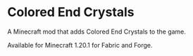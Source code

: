 # Colored End Crystals
A Minecraft mod that adds Colored End Crystals to the game.

Available for Minecraft 1.20.1 for Fabric and Forge.